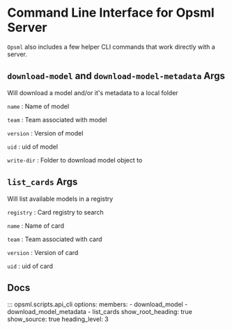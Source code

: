 # Command Line Interface for Opsml Server

`Opsml` also includes a few helper CLI commands that work directly with a server.


## `download-model` and `download-model-metadata` Args

Will download a model and/or it's metadata to a local folder

`name`
: Name of model

`team`
: Team associated with model

`version`
: Version of model

`uid`
: uid of model

`write-dir`
: Folder to download model object to


## `list_cards` Args

Will list available models in a registry

`registry`
: Card registry to search

`name`
: Name of card

`team`
: Team associated with card

`version`
: Version of card

`uid`
: uid of card

## Docs

::: opsml.scripts.api_cli
    options:
        members:
            - download_model
            - download_model_metadata
            - list_cards
        show_root_heading: true
        show_source: true
        heading_level: 3